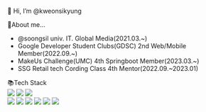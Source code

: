 👋 Hi, I’m @kweonsikyung

<div>👀About me...</div>
<ul>
<li>@soongsil univ. IT. Global Media(2021.03.~)</li>
<li>Google Developer Student Clubs(GDSC) 2nd Web/Mobile Member(2022.09.~)</li>
<li>MakeUs Challenge(UMC) 4th Springboot Member(2023.03.~)</li>
<li>SSG Retail tech Cording Class 4th Mentor(2022.09.~2023.01)</li>
</ul>

<div>📚Tech Stack</div>
<div> 
  <img src="https://img.shields.io/badge/c++-00599C?style=plastic-square&logo=c%2B%2B&logoColor=white">
  <img src="https://img.shields.io/badge/python-3776AB?style=plastic-square&logo=python&logoColor=white">
  <img src="https://img.shields.io/badge/Java-007396?style=plastic-square&logo=Java&logoColor=white"/>
  <br>
  
  <img src="https://img.shields.io/badge/html5-E34F26?style=plastic-square&logo=html5&logoColor=white"> 
  <img src="https://img.shields.io/badge/css-1572B6?style=plastic-square&logo=css3&logoColor=white"> 
  <img src="https://img.shields.io/badge/javascript-F7DF1E?style=plastic-square&logo=javascript&logoColor=black"> 
  <img src="https://img.shields.io/badge/typescript-3178C6?style=plastic-square&logo=typescript&logoColor=white">
  <img src="https://img.shields.io/badge/react-61DAFB?style=plastic-square&logo=react&logoColor=black"> 
  <img src="https://img.shields.io/badge/node.js-339933?style=plastic-square&logo=Node.js&logoColor=white"> 
</div>

